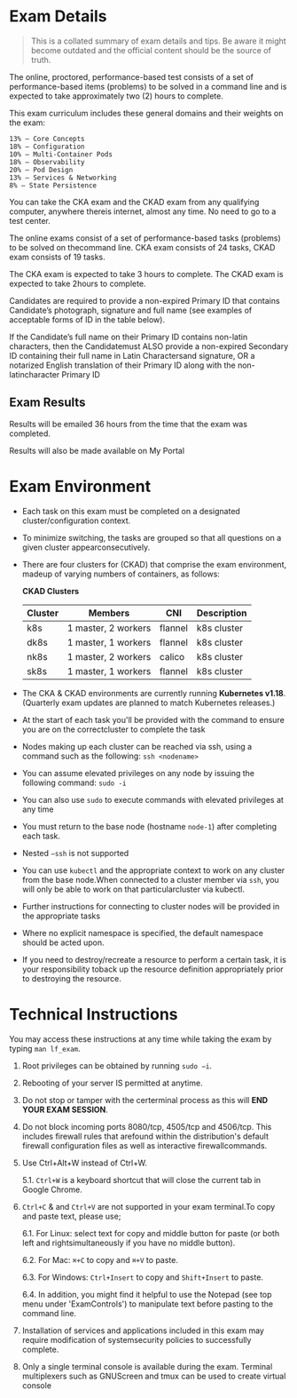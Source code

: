 # Exam Details

> This is a collated summary of exam details and tips. Be aware it might become outdated and the official content should be the source of truth.

The online, proctored, performance-based test consists of a set of performance-based items (problems) to be solved in a command line and is expected to take approximately two (2) hours to complete.

This exam curriculum includes these general domains and their weights on the exam:

    13% – Core Concepts
    18% – Configuration
    10% – Multi-Container Pods
    18% – Observability
    20% – Pod Design
    13% – Services & Networking
    8% – State Persistence

You can take the CKA exam and the CKAD exam from any qualifying computer, anywhere thereis internet, almost any time. No need to go to a test center. 

The online exams consist of a set of performance-based tasks (problems) to be solved on thecommand line. CKA exam consists of 24 tasks, CKAD exam consists of 19 tasks.

The CKA exam is expected to take 3 hours to complete. The CKAD exam is expected to take 2hours to complete.

Candidates are required to provide a non-expired Primary ID that contains Candidate’s photograph, signature and full name (see examples of acceptable forms of ID in the table below).

If the Candidate’s full name on their Primary ID contains non-latin characters, then the Candidatemust ALSO provide a non-expired Secondary ID containing their full name in Latin Charactersand signature, OR a notarized English translation of their Primary ID along with the non-latincharacter Primary ID

## Exam Results

Results will be emailed 36 hours from the time that the exam was completed.

Results will also be made available on My Portal

# Exam Environment

- Each task on this exam must be completed on a designated cluster/configuration context.
- To minimize switching, the tasks are grouped so that all questions on a given cluster appearconsecutively.
- There are four clusters for (CKAD) that comprise the exam environment, madeup of varying numbers of containers, as follows:

    **CKAD Clusters**

    Cluster | Members | CNI | Description 
    ------- | ------- | --- | -----------
    k8s  | 1 master, 2 workers | flannel | k8s cluster
    dk8s | 1 master, 1 workers | flannel | k8s cluster
    nk8s | 1 master, 2 workers | calico  | k8s cluster
    sk8s | 1 master, 1 workers | flannel | k8s cluster


- The CKA & CKAD environments are currently running **Kubernetes v​1.18**. (Quarterly exam updates are planned to match Kubernetes releases.)
- At the start of each task you'll be provided with the command to ensure you are on the correctcluster to complete the task
- Nodes making up each cluster can be reached via​ ssh​, using a command such as the following: `ssh <nodename>`
- You can assume elevated privileges on any node by issuing the following command: `​sudo -i`
- You can also use `​sudo`​ to execute commands with elevated privileges at any time
- You must return to the base node (hostname ​`node-1​`) after completing each task.
- Nested​ `−ssh` is not supported
- You can use `​kubectl` ​and the appropriate context to work on any cluster from the base node.When connected to a cluster member via ​`ssh`​, you will only be able to work on that particularcluster via ​kubectl.
- Further instructions for connecting to cluster nodes will be provided in the appropriate tasks
- Where no explicit namespace is specified, the default namespace should be acted upon.
- If you need to destroy/recreate a resource to perform a certain task, it is your responsibility toback up the resource definition appropriately prior to destroying the resource.


# Technical Instructions

You may access these instructions at any time while taking the exam by typing `man lf_exam`.

 1. Root privileges can be obtained by running `sudo −i`.

 2. Rebooting of your server IS permitted at anytime.

 3. Do not stop or tamper with the certerminal process as this will **END YOUR EXAM SESSION**.

 4. Do not block incoming ports 8080/tcp, 4505/tcp and 4506/tcp. This includes firewall rules that arefound within the distribution's default firewall configuration files as well as interactive firewallcommands.

 5. Use Ctrl+Alt+W instead of Ctrl+W.

     5.1. `Ctrl+W` is a keyboard shortcut that will close the current tab in Google Chrome.

 6. `Ctrl+C` & and `Ctrl+V` are not supported in your exam terminal.To copy and paste text, please use;
 
     6.1. For Linux: select text for copy and middle button for paste (or both left and rightsimultaneously if you have no middle button).

     6.2. For Mac: `⌘+C` to copy and `⌘+V` to paste.

     6.3. For Windows: `Ctrl+Insert` to copy and `Shift+Insert` to paste.

     6.4. In addition, you might find it helpful to use the Notepad (see top menu under 'ExamControls') to manipulate text before pasting to the command line.

 7. Installation of services and applications included in this exam may require modification of systemsecurity policies to successfully complete.
 8. Only a single terminal console is available during the exam. Terminal multiplexers such as GNUScreen and tmux can be used to create virtual console